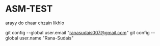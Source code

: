 # ASM-TEST

arayy
do chaar chzain
likhlo


  git config --global user.email "ranasudais007@gmail.com"
  git config --global user.name "Rana-Sudais"